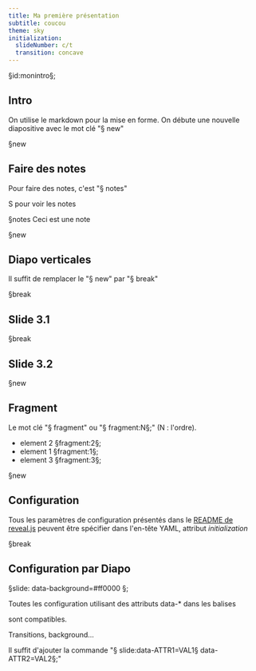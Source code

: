 ```yaml
---
title: Ma première présentation
subtitle: coucou
theme: sky
initialization:
  slideNumber: c/t
  transition: concave
---
```


§id:monintro§;

## Intro
On utilise le markdown pour la mise en forme.
On débute une nouvelle diapositive avec le mot clé "§ new"

§new

## Faire des notes
Pour faire des notes, c'est "§ notes"

S pour voir les notes

§notes
Ceci est une note

§new

## Diapo verticales
Il suffit de remplacer le "§ new" par "§ break"

§break

## Slide 3.1

§break

## Slide 3.2

§new

## Fragment

Le mot clé "§ fragment" ou "§ fragment:N§;" (N : l'ordre).

- element 2 §fragment:2§;
- element 1 §fragment:1§;
- element 3 §fragment:3§;

§new

## Configuration

Tous les paramètres de configuration présentés dans le [README de reveal.js](https://github.com/hakimel/reveal.js#configuration) peuvent être spécifier dans l'en-tête YAML, attribut *initialization*

§break

## Configuration par Diapo

§slide: data-background=#ff0000 §;

Toutes les configuration utilisant des attributs data-* dans les balises *<section>* sont compatibles.

Transitions, background...

Il suffit d'ajouter la commande "§ slide:data-ATTR1=VAL1§ data-ATTR2=VAL2§;"

